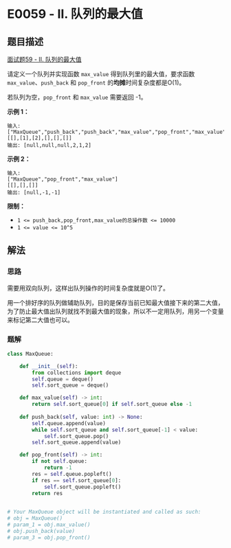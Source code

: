 # E0059 - Ⅱ. 队列的最大值

## 题目描述

[面试题59 - II. 队列的最大值](https://leetcode-cn.com/problems/dui-lie-de-zui-da-zhi-lcof/)

请定义一个队列并实现函数 `max_value` 得到队列里的最大值，要求函数 `max_value`、`push_back` 和 `pop_front` 的**均摊**时间复杂度都是O(1)。

若队列为空，`pop_front` 和 `max_value` 需要返回 -1。

**示例 1：**

```
输入: 
["MaxQueue","push_back","push_back","max_value","pop_front","max_value"]
[[],[1],[2],[],[],[]]
输出: [null,null,null,2,1,2]
```

**示例 2：**

```
输入:
["MaxQueue","pop_front","max_value"]
[[],[],[]]
输出: [null,-1,-1]
```

**限制：**

- `1 <= push_back,pop_front,max_value的总操作数 <= 10000`
- `1 <= value <= 10^5`

## 解法

### 思路

需要用双向队列，这样出队列操作的时间复杂度就是O(1)了。

用一个排好序的队列做辅助队列，目的是保存当前已知最大值接下来的第二大值，为了防止最大值出队列就找不到最大值的现象，所以不一定用队列，用另一个变量来标记第二大值也可以。

### 题解

```python
class MaxQueue:

    def __init__(self):
        from collections import deque
        self.queue = deque()
        self.sort_queue = deque()

    def max_value(self) -> int:
        return self.sort_queue[0] if self.sort_queue else -1
        
    def push_back(self, value: int) -> None:
        self.queue.append(value)
        while self.sort_queue and self.sort_queue[-1] < value:
            self.sort_queue.pop()
        self.sort_queue.append(value)

    def pop_front(self) -> int:
        if not self.queue:
            return -1
        res = self.queue.popleft()
        if res == self.sort_queue[0]:
            self.sort_queue.popleft()
        return res
        

# Your MaxQueue object will be instantiated and called as such:
# obj = MaxQueue()
# param_1 = obj.max_value()
# obj.push_back(value)
# param_3 = obj.pop_front()

```
